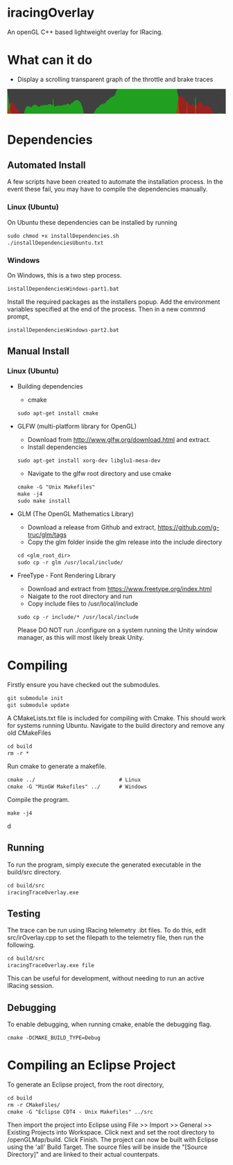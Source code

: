 # iracingOverlay

An openGL C++ based lightweight overlay for IRacing.

# What can it do
* Display a scrolling transparent graph of the throttle and brake traces

![GitHub Logo](Other/throttleBrakeTrace.png)


# Dependencies
##  Automated Install
A few scripts have been created to automate the installation process. In the event these fail, you may have to compile the dependencies manually.

### Linux (Ubuntu)
On Ubuntu these dependencies can be installed by running
```
sudo chmod +x installDependencies.sh
./installDependenciesUbuntu.txt
```
### Windows
On Windows, this is a two step process.
```
installDependenciesWindows-part1.bat
```
Install the required packages as the installers popup.
Add the environment variables specified at the end of the process.
Then in a new commnd prompt,
```
installDependenciesWindows-part2.bat
```
## Manual Install
### Linux (Ubuntu)
* Building dependencies
	* cmake
	```
	sudo apt-get install cmake
	```
* GLFW (multi-platform library for OpenGL)
	* Download from http://www.glfw.org/download.html and extract.
	* Install dependencies
	```
	sudo apt-get install xorg-dev libglu1-mesa-dev
	```
	* Navigate to the glfw root directory and use cmake
	```
	cmake -G "Unix Makefiles"
	make -j4
	sudo make install
	```

* GLM (The OpenGL Mathematics Library)
	* Download a release from Github and extract, https://github.com/g-truc/glm/tags
	* Copy the glm folder inside the glm release into the include directory
	```
	cd <glm_root_dir>
	sudo cp -r glm /usr/local/include/
	```

* FreeType - Font Rendering Library
	* Download and extract from https://www.freetype.org/index.html
	* Naigate to the root directory and run
	* Copy include files to /usr/local/include
	```
	sudo cp -r include/* /usr/local/include 
	```
	Please DO NOT run ./configure on a system running the Unity window manager, as this will most likely break Unity.


# Compiling
Firstly ensure you have checked out the submodules.
```
git submodule init
git submodule update
```
A CMakeLists.txt file is included for compiling with Cmake. This should work for systems running Ubuntu. Navigate to the build directory and remove any old CMakeFiles
```
cd build
rm -r *
```
Run cmake to generate a makefile.
```
cmake ../                           # Linux
cmake -G "MinGW Makefiles" ../      # Windows
```
Compile the program.
```
make -j4
```
d
## Running
To run the program, simply execute the generated executable in the build/src directory.
```
cd build/src
iracingTraceOverlay.exe
```

## Testing
The trace can be run using IRacing telemetry .ibt files. To do this, edit src/irOverlay.cpp to set the filepath to the telemetry file, then run the following.
```
cd build/src
iracingTraceOverlay.exe file
```
This can be useful for development, without needing to run an active IRacing session.

## Debugging
To enable debugging, when running cmake, enable the debugging flag.
```
cmake -DCMAKE_BUILD_TYPE=Debug
```

# Compiling an Eclipse Project
To generate an Eclipse project, from the root directory,
```
cd build
rm -r CMakeFiles/
cmake -G "Eclipse CDT4 - Unix Makefiles" ../src
```
Then import the project into Eclipse using File >> Import >> General >> Existing Projects into Workspace. Click next and set the root directory to <workspace>/openGLMap/build. Click Finish. The project can now be built with Eclipse using the 'all' Build Target. The source files will be inside the "[Source Directory]" and are linked to their actual counterpats.
